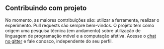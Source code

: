 ## Contribuindo com projeto

No momento, as maiores contribuições são: utilizar a ferramenta, realizar o experimento.
Pull requests são sempre bem-vindos. 
O projeto tem como origem uma pesquisa técnica (em andamento) sobre utilização de linguagem de programação móvel e a computação afetiva.
Acesse o [chat no gitter]( https://gitter.im/IA369_2018S2/Lobby) e fale conosco, independente do seu perfil.
